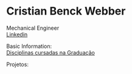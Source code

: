 # Cristian Benck Webber
Mechanical Engineer  
[Linkedin](https://www.linkedin.com/in/cristianwebber/)

Basic Information:  
[Disciplinas cursadas na Graduação](https://github.com/WebberAI/Info/blob/main/Disciplinas%20UCS.ipynb)  

Projetos:
